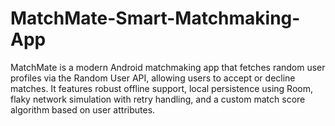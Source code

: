 # MatchMate-Smart-Matchmaking-App
MatchMate is a modern Android matchmaking app that fetches random user profiles via the Random User API, allowing users to accept or decline matches. It features robust offline support, local persistence using Room, flaky network simulation with retry handling, and a custom match score algorithm based on user attributes.
